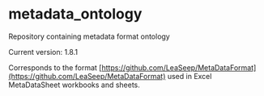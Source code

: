 # metadata_ontology
Repository containing metadata format ontology

Current version: 1.8.1

Corresponds to the format [https://github.com/LeaSeep/MetaDataFormat](https://github.com/LeaSeep/MetaDataFormat) used in Excel MetaDataSheet workbooks and sheets.
